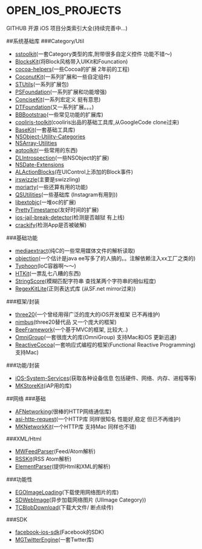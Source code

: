 OPEN_IOS_PROJECTS
=================

GITHUB 开源 iOS 项目分类索引大全(持续完善中...)


##系统基础库
###Category/Util

* [sstoolkit](https://github.com/soffes/sstoolkit)(一套Category类型的库,附带很多自定义控件 功能不错～)
* [BlocksKit](https://github.com/pandamonia/BlocksKit)(将Block风格带入UIKit和Founcation)
* [cocoa-helpers](https://github.com/enormego/cocoa-helpers)(一些Cocoa的扩展 2年前的工程)
* [CoconutKit](https://github.com/defagos/CoconutKit)(一系列扩展和一些自定组件)
* [STUtils](https://github.com/ldandersen/STUtils)(一系列扩展包)
* [PSFoundation](https://github.com/steipete/PSFoundation)(一系列扩展和功能增强)
* [ConciseKit](https://github.com/petejkim/ConciseKit)(一系列宏定义 挺有意思)
* [DTFoundation](https://github.com/Cocoanetics/DTFoundation)(又一系列扩展。。。)
* [BBBootstrap](https://github.com/brunodecarvalho/BBBootstrap)(一些常见功能的扩展库)
* [cooliris-toolkit](https://github.com/mave99a/cooliris-toolkit)(cooliris出品的基础工具库,从GoogleCode clone过来)
* [BaseKit](https://github.com/brunow/BaseKit)(一套基础工具库)
* [NSObject-Utility-Categories](https://github.com/erica/NSObject-Utility-Categories)
* [NSArray-Utilities](https://github.com/erica/NSArray-Utilities)
* [aqtoolkit](https://github.com/AlanQuatermain/aqtoolkit)(一些常用的东西)
* [DLIntrospection](https://github.com/garnett/DLIntrospection)(一些NSObject的扩展)
* [NSDate-Extensions](https://github.com/erica/NSDate-Extensions)
* [ALActionBlocks](https://github.com/lavoy/ALActionBlocks)(在UIControl上添加的Block事件)
* [jrswizzle](https://github.com/rentzsch/jrswizzle)(主要是swizzling)
* [moriarty](https://github.com/tylerneylon/moriarty)(一些还算有用的功能)
* [QSUtilities](https://github.com/mikeho/QSUtilities)(一些基础库 (Instagram有用到))
* [libextobjc](https://github.com/jspahrsummers/libextobjc)(一堆oc的扩展)
* [PrettyTimestamp](https://github.com/jonhocking/PrettyTimestamp)(友好时间的扩展)
* [ios-jail-break-detector](https://github.com/diwu/ios-jail-break-detector)(检测是否越狱 有上线)
* [crackify](https://github.com/itruf/crackify)(检测App是否被破解)

###基础功能

* [mediaextract](https://github.com/panzi/mediaextract)(纯C的一些常用媒体文件的解析读取)
* [objection](https://github.com/atomicobject/objection)(一个估计是java ee写多了的人搞的。。注解依赖注入xx工厂之类的)
* [Typhoon](https://github.com/jasperblues/Typhoon)(IoC容器啊～～)
* [HTKit](https://github.com/hoteltonight/HTKit)(一票乱七八糟的东西)
* [StringScore](https://github.com/thetron/StringScore)(模糊匹配字符串 查找某两个字符串的相似程度)
* [RegexKitLite](https://github.com/samdeane/RegexKitLite)(正则表达式库 (从SF.net mirror过来))

###框架/封装

* [three20](https://github.com/facebook/three20)(一个曾经用得广泛的庞大的iOS开发框架 已不再维护)
* [nimbus](https://github.com/jverkoey/nimbus)(three20替代品 又一个庞大的框架)
* [BeeFramework](https://github.com/gavinkwoe/BeeFramework)(一个基于MVC的框架, 比较大..)
* [OmniGroup](https://github.com/omnigroup/OmniGroup)(一套很庞大的库(OmniGroup) 支持Mac和iOS 更新迅速)
* [ReactiveCocoa](https://github.com/ReactiveCocoa/ReactiveCocoa)(一套响应式编程的框架(Functional Reactive Programming) 支持Mac)

###功能/封装

* [iOS-System-Services](https://github.com/Shmoopi/iOS-System-Services)(获取各种设备信息 包括硬件、网络、内存、进程等等)
* [MKStoreKit](https://github.com/MugunthKumar/MKStoreKit)(iAP用的库)

##网络
###基础

* [AFNetworking](https://github.com/AFNetworking/AFNetworking)(很棒的HTTP网络通信库)
* [asi-http-request](https://github.com/pokeb/asi-http-request)(一个HTTP库 同样很知名 性能好,稳定 但已不再维护)
* [ MKNetworkKit](https://github.com/MugunthKumar/MKNetworkKit)(一个HTTP库 支持Mac 同样也不错)

###XML/Html

* [MWFeedParser](https://github.com/mwaterfall/MWFeedParser)(Feed/Atom解析)
* [RSSKit](https://github.com/H2CO3/RSSKit)(RSS Atom解析)
* [ElementParser](https://github.com/Objective3/ElementParser)(提供Html和XML的解析)

###功能性

* [EGOImageLoading](https://github.com/enormego/EGOImageLoading)(下载使用网络图片的库)
* [SDWebImage](https://github.com/rs/SDWebImage)(异步加载网络图片 (UIImage Category))
* [TCBlobDownload](https://github.com/thibaultCha/TCBlobDownload)(下载大文件/ 断点续传)

###SDK

* [ facebook-ios-sdk](https://github.com/facebook/facebook-ios-sdk)(Facebook的SDK)
* [ MGTwitterEngine](https://github.com/mattgemmell/MGTwitterEngine)(一套Twtter库)

